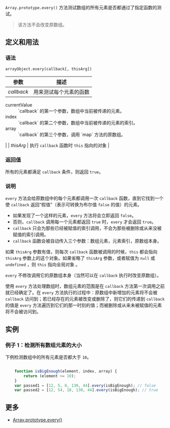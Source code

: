 `Array.prototype.every()` 方法测试数组的所有元素是否都通过了指定函数的测试。

> 该方法不会改变原数组。

## 定义和用法

### 语法

`arrayObject.every(callback[, thisArg])`

| 参数 | 描述 |
| --- | --- |
| _callback_ | 用来测试每个元素的函数

<dl class="dl-horizontal">

<dt>currentValue</dt>

<dd>`callback` 的第一个参数，数组中当前被传递的元素。</dd>

<dt>index</dt>

<dd>`callback` 的第二个参数，数组中当前被传递的元素的索引。</dd>

<dt>array</dt>

<dd>`callback` 的第三个参数，调用 `map` 方法的原数组。</dd>

</dl>

 |
| _thisArg_ | 执行 `callback` 函数时 `this` 指向的对象 |

### 返回值

所有的元素都满足 `callback` 条件，则返回 `true`。

### 说明

`every` 方法会给原数组中的每个元素都调用一次 `callback` 函数，直到它找到一个使 `callback` 返回“假值”（表示可转换为布尔值 `false` 的值）的元素。

*   如果发现了一个这样的元素，`every` 方法将会立即返回 `false`。
*   否则，`callback` 调用每一个元素都返回 `true` 时，`every` 才会返回 `true`。
*   `callback` 只会为那些已经被赋值的索引调用，不会为那些被删除或从来没被赋值的索引调用。
*   `callback` 函数会被自动传入三个参数：数组元素，元素索引，原数组本身。

如果 `thisArg` 参数有值，则每次 `callback` 函数被调用的时候，`this` 都会指向 `thisArg` 参数上的这个对象。如果省略了 `thisArg` 参数，或者赋值为 `null` 或 `undefined` ，则 `this` 指向全局对象 。

`every` 不修改调用它的原数组本身（当然可以在 `callback` 执行时改变原数组）。

使用 `every` 方法处理数组时，数组元素的范围是在 `callback` 方法第一次调用之前就已经确定了。在 `every` 方法执行的过程中：原数组中新增加的元素将不会被 `callback` 访问到；若已经存在的元素被改变或删除了，则它们的传递到 `callback` 的值是 `every` 方法遍历到它们的那一时刻的值；而被删除或从来未被赋值的元素将不会被访问到。

## 实例

### 例子 1：检测所有数组元素的大小

下例检测数组中的所有元素是否都大于 `10`。

```javascript

    function isBigEnough(element, index, array) {
        return (element >= 10);
    }
    var passed1 = [12, 5, 8, 130, 44].every(isBigEnough); // false
    var passed2 = [12, 54, 18, 130, 44].every(isBigEnough); // true

```

## 更多

*   [Array.prototype.every()](https://developer.mozilla.org/zh-CN/docs/Web/JavaScript/Reference/Global_Objects/Array/every)